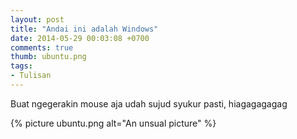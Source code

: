 ```yaml
---
layout: post
title: "Andai ini adalah Windows"
date: 2014-05-29 00:03:08 +0700
comments: true
thumb: ubuntu.png
tags:
- Tulisan
---
```

Buat ngegerakin mouse aja udah sujud syukur pasti, hiagagagagag

{% picture ubuntu.png alt="An unsual picture" %}
